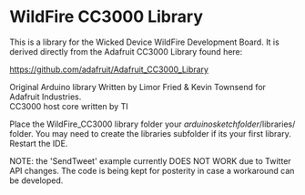 # WildFire CC3000 Library

This is a library for the Wicked Device WildFire Development Board. 
It is derived directly from the Adafruit CC3000 Library found here:

https://github.com/adafruit/Adafruit_CC3000_Library

Original Arduino library Written by Limor Fried & Kevin Townsend for Adafruit Industries.  
CC3000 host core written by TI

Place the WildFire_CC3000 library folder your *arduinosketchfolder*/libraries/ folder. 
You may need to create the libraries subfolder if its your first library. Restart the IDE.

NOTE: the 'SendTweet' example currently DOES NOT WORK due to Twitter API changes. The code is being kept for posterity in case a workaround can be developed.

